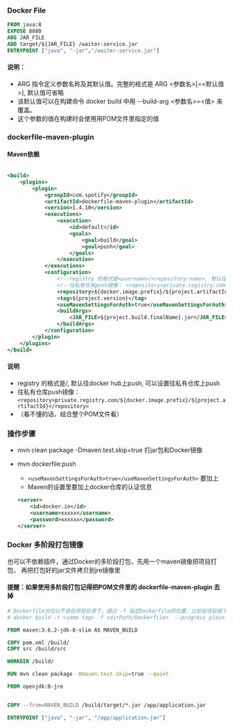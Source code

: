 ### Docker File

```dockerfile
FROM java:8
EXPOSE 8080
ARG JAR_FILE
ADD target/${JAR_FILE} /waiter-service.jar
ENTRYPOINT ["java", "-jar","/waiter-service.jar"]
```

#### 说明：

- ARG 指令定义参数名称及其默认值。完整的格式是 ARG <参数名>[=<默认值>], 默认值可省略
- 该默认值可以在构建命令 docker build 中用 --build-arg <参数名>=<值> 来覆盖。
- 这个参数的值在构建时会使用用POM文件里<buildArgs>指定的值

### dockerfile-maven-plugin

#### Maven依赖

```xml

<build>
    <plugins>
        <plugin>
            <groupId>com.spotify</groupId>
            <artifactId>dockerfile-maven-plugin</artifactId>
            <version>1.4.10</version>
            <executions>
                <execution>
                    <id>default</id>
                    <goals>
                        <goal>build</goal>
                        <goal>push</goal>
                    </goals>
                </execution>
            </executions>
            <configuration>
                <!--registry 的格式是<username>/<repository-name>, 默认往docker hub上push, 可以设置往私有仓库上push-->
                <!--往私有仓库push镜像： <repository>private.registry.com/${docker.image.prefix}/${project.artifactId}</repository> -->
                <repository>${docker.image.prefix}/${project.artifactId}</repository>
                <tag>${project.version}</tag>
                <useMavenSettingsForAuth>true</useMavenSettingsForAuth>
                <buildArgs>
                    <JAR_FILE>${project.build.finalName}.jar</JAR_FILE>
                </buildArgs>
            </configuration>
        </plugin>
    </plugins>
</build>
```

#### 说明

- registry 的格式是<username>/<repository-name>, 默认往docker hub上push, 可以设置往私有仓库上push
- 往私有仓库push镜像： `<repository>private.registry.com/${docker.image.prefix}/${project.artifactId}</repository>`
- （看不懂的话，结合整个POM文件看）

### 操作步骤

- mvn clean package -Dmaven.test.skip=true 打jar包和Docker镜像

- mvn dockerfile:push
    - `<useMavenSettingsForAuth>true</useMavenSettingsForAuth>` 要加上
    - Maven的设置里要加上docker仓库的认证信息
    ```xml
    <server>
        <id>docker.io</id>
        <username>xxxxx</username>
        <password>xxxxxx</password>
    </server>
    ```
  
### Docker 多阶段打包镜像
也可以不依赖插件，通过Docker的多阶段打包，先用一个maven镜像把项目打包，
再把打包好的jar文件拷贝到jre镜像里


#### 提醒：如果使用多阶段打包记得把POM文件里的 dockerfile-maven-plugin 去掉

```dockerfile
# Dockerfile也可以不放在项目目录下，通过 -f 指定Dockerfile的位置，比如在项目根下执行以下命令 
# docker build -t <some tag> -f <dirPath/Dockerfile>  --progress plain .

FROM maven:3.6.2-jdk-8-slim AS MAVEN_BUILD

COPY pom.xml /build/
COPY src /build/src

WORKDIR /build/

RUN mvn clean package -Dmaven.test.skip=true --quiet

FROM openjdk:8-jre


COPY --from=MAVEN_BUILD /build/target/*.jar /app/application.jar

ENTRYPOINT ["java", "-jar", "/app/application.jar"]

```